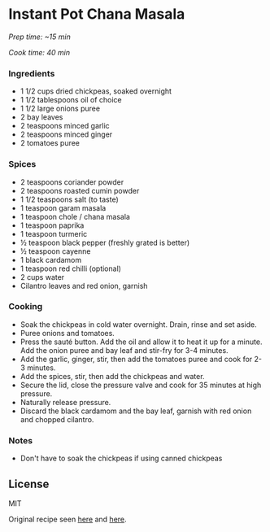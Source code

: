 # Instant Pot Chana Masala

*Prep time: ~15 min*

*Cook time: 40 min*

### Ingredients

 - 1 1/2 cups dried chickpeas, soaked overnight
 - 1 1/2 tablespoons oil of choice
 - 1 1/2 large onions puree
 - 2 bay leaves
 - 2 teaspoons minced garlic
 - 2 teaspoons minced ginger
 - 2 tomatoes puree


### Spices
 - 2 teaspoons coriander powder
 - 2 teaspoons roasted cumin powder
 - 1 1/2 teaspoons salt (to taste)
 - 1 teaspoon garam masala
 - 1 teaspoon chole / chana masala
 - 1 teaspoon paprika
 - 1 teaspoon turmeric
 - ½ teaspoon black pepper (freshly grated is better)
 - ½ teaspoon cayenne
 - 1 black cardamom
 - 1 teaspoon red chilli (optional)
 - 2 cups water
 - Cilantro leaves and red onion, garnish

### Cooking

  - Soak the chickpeas in cold water overnight. Drain, rinse and set aside.
  - Puree onions and tomatoes.
  - Press the sauté button. Add the oil and allow it to heat it up for a minute. Add the onion puree and bay leaf and stir-fry for 3-4 minutes.
  - Add the garlic, ginger, stir, then add the tomatoes puree and cook for 2-3 minutes.
  - Add the spices, stir, then add the chickpeas and water.
  - Secure the lid, close the pressure valve and cook for 35 minutes at high pressure.
  - Naturally release pressure.
  - Discard the black cardamom and the bay leaf, garnish with red onion and chopped cilantro.

### Notes

 - Don't have to soak the chickpeas if using canned chickpeas


License
----

MIT

Original recipe seen [here](https://myheartbeets.com/instant-pot-chana-masala-punjabi-chole-spiced-chickpea-curry/print/10274/) and [here](https://www.cookwithmanali.com/wprm_print/36333).
